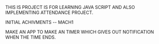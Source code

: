 THIS IS PROJECT IS FOR LEARNING JAVA SCRIPT AND ALSO IMPLEMENTING ATTENDANCE PROJECT.

INITIAL ACHIVMENTS -- MACH1

MAKE AN APP TO MAKE AN TIMER WHICH GIVES OUT NOTIFICATION WHEN THE TIME ENDS.